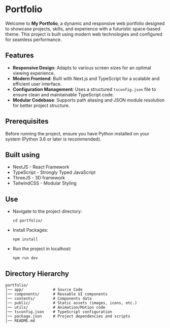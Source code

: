 # Portfolio

Welcome to **My Portfolio**, a dynamic and responsive web portfolio designed to showcase projects, skills, and experience with a futuristic space-based theme. This project is built using modern web technologies and configured for seamless performance.

## Features

- **Responsive Design**: Adapts to various screen sizes for an optimal viewing experience.
- **Modern Frontend**: Built with Next.js and TypeScript for a scalable and efficient user interface.
- **Configuration Management**: Uses a structured `tsconfig.json` file to ensure clean and maintainable TypeScript code.
- **Modular Codebase**: Supports path aliasing and JSON module resolution for better project structure.


## Prerequisites

Before running the project, ensure you have Python installed on your system (Python 3.6 or later is recommended).

## Built using

- NextJS - React Framework
- TypeScript - Strongly Typed JavaScript
- ThreeJS - 3D framework
- TailwindCSS - Modular Styling

## Use

- Navigate to the project directory:
  ```
  cd portfolio/
  ```
- Install Packages:
  ```
  npm install
  ```
- Run the project in localhost:
  ```
  npm run dev
  ```
  
## Directory Hierarchy

```
portfolio/
│── app/             # Source Code
│── components/      # Reusable UI components
│── contents/        # Components data
│── public/          # Static assets (images, icons, etc.)
│── utils/           # Animation/Motion code
│── tsconfig.json    # TypeScript configuration
│── package.json     # Project dependencies and scripts
│── README.md
```


